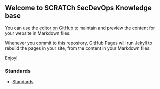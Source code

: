 ## Welcome to SCRATCh SecDevOps Knowledge base

You can use the [editor on GitHub](https://github.com/tlwt/SecDevOpsKb/edit/gh-pages/index.md) to maintain and preview the content for your website in Markdown files.

Whenever you commit to this repository, GitHub Pages will run [Jekyll](https://jekyllrb.com/) to rebuild the pages in your site, from the content in your Markdown files.

Enjoy!

### Standards

* [Standards](/standards)
